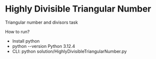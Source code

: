 # Highly Divisible Triangular Number
Triangular number and divisors task

How to run?
* Install python
* python --version
Python 3.12.4
* CLI: python solution/HighlyDivisibleTriangularNumber.py
